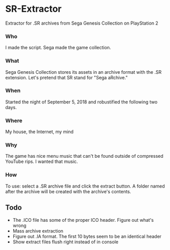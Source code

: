 # SR-Extractor
Extractor for .SR archives from Sega Genesis Collection on PlayStation 2

### Who
I made the script. Sega made the game collection.
### What
Sega Genesis Collection stores its assets in an archive format with the .SR extension. Let's pretend that SR stand for "Sega aRchive."
### When
Started the night of September 5, 2018 and robustified the following two days.
### Where
My house, the Internet, my mind
### Why
The game has nice menu music that can't be found outside of compressed YouTube rips. I wanted that music.
### How
To use: select a .SR archive file and click the extract button. A folder named after the archive will be created with the archive's contents.


## Todo
* The .ICO file has some of the proper ICO header. Figure out what's wrong
* Mass archive extraction
* Figure out .IA format. The first 10 bytes seem to be an identical header
* Show extract files flush right instead of in console
